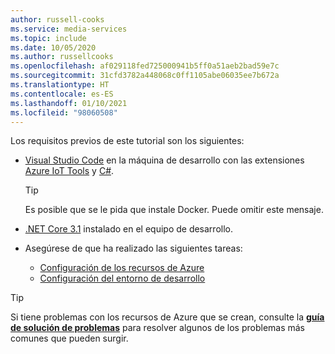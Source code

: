 ```yaml
---
author: russell-cooks
ms.service: media-services
ms.topic: include
ms.date: 10/05/2020
ms.author: russellcooks
ms.openlocfilehash: af029118fed725000941b5ff0a51aeb2bad59e7c
ms.sourcegitcommit: 31cfd3782a448068c0ff1105abe06035ee7b672a
ms.translationtype: HT
ms.contentlocale: es-ES
ms.lasthandoff: 01/10/2021
ms.locfileid: "98060508"
---
```

Los requisitos previos de este tutorial son los siguientes:

* [Visual Studio Code](https://code.visualstudio.com/) en la máquina de desarrollo con las extensiones [Azure IoT Tools](https://marketplace.visualstudio.com/items?itemName=vsciot-vscode.azure-iot-tools) y [C#](https://marketplace.visualstudio.com/items?itemName=ms-dotnettools.csharp).

    > [!TIP]
    > Es posible que se le pida que instale Docker. Puede omitir este mensaje.
* [.NET Core 3.1](https://dotnet.microsoft.com/download/dotnet-core/thank-you/sdk-3.1.201-windows-x64-installer) instalado en el equipo de desarrollo.
* Asegúrese de que ha realizado las siguientes tareas:
    
    * [Configuración de los recursos de Azure](../../../detect-motion-emit-events-quickstart.md#set-up-azure-resources)
    * [Configuración del entorno de desarrollo](../../../detect-motion-emit-events-quickstart.md#set-up-your-development-environment)

> [!TIP]
> Si tiene problemas con los recursos de Azure que se crean, consulte la **[guía de solución de problemas](../../../troubleshoot-how-to.md#common-error-resolutions)** para resolver algunos de los problemas más comunes que pueden surgir.